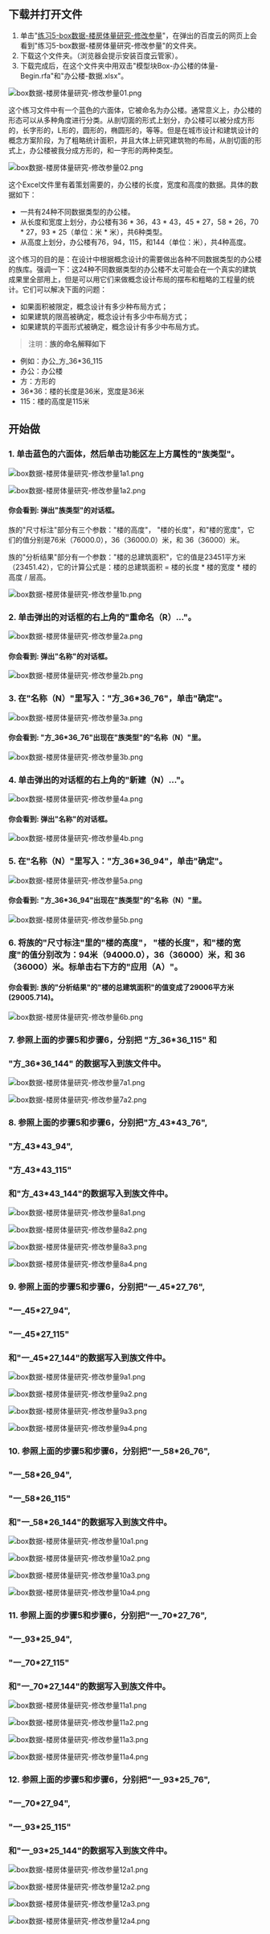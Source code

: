 ## 下载并打开文件 

1. 单击"[练习5-box数据-楼房体量研究-修改参量](http://pan.baidu.com/s/1o6YLY9G)"，在弹出的百度云的网页上会看到"练习5-box数据-楼房体量研究-修改参量"的文件夹。
2. 下载这个文件夹。（浏览器会提示安装百度云管家）。
3. 下载完成后，在这个文件夹中用双击"模型块Box-办公楼的体量-Begin.rfa"和"办公楼-数据.xlsx"。

![box数据-楼房体量研究-修改参量01.png](/images/box数据-楼房体量研究-修改参量/box数据-楼房体量研究-修改参量01.png)

这个练习文件中有一个蓝色的六面体，它被命名为办公楼。通常意义上，办公楼的形态可以从多种角度进行分类。从剖切面的形式上划分，办公楼可以被分成方形的，长字形的，L形的，圆形的，椭圆形的，等等。但是在城市设计和建筑设计的概念方案阶段，为了粗略统计面积，并且大体上研究建筑物的布局，从剖切面的形式上，办公楼被我分成方形的，和一字形的两种类型。

![box数据-楼房体量研究-修改参量02.png](/images/box数据-楼房体量研究-修改参量/box数据-楼房体量研究-修改参量02.png)

这个Excel文件里有着策划需要的，办公楼的长度，宽度和高度的数据。具体的数据如下：

- 一共有24种不同数据类型的办公楼。
- 从长度和宽度上划分，办公楼有36 * 36，43 * 43，45 * 27，58 * 26，70 * 27，93 * 25（单位：米 * 米），共6种类型。
- 从高度上划分，办公楼有76，94，115，和144（单位：米），共4种高度。

这个练习的目的是：在设计中根据概念设计的需要做出各种不同数据类型的办公楼的族库。强调一下：这24种不同数据类型的办公楼不太可能会在一个真实的建筑成果里全部用上，但是可以用它们来做概念设计布局的摆布和粗略的工程量的统计。它们可以解决下面的问题：

- 如果面积被限定，概念设计有多少种布局方式；
- 如果建筑的限高被确定，概念设计有多少中布局方式；
- 如果建筑的平面形式被确定，概念设计有多少中布局方式。

> 注明：**族的命名解释如下**
> 
- 例如：办公_方_36*36_115
- 办公：办公楼
- 方：方形的
- 36*36：楼的长度是36米，宽度是36米
- 115：楼的高度是115米

## 开始做 

### 1. 单击蓝色的六面体，然后单击功能区左上方属性的"族类型"。

![box数据-楼房体量研究-修改参量1a1.png](/images/box数据-楼房体量研究-修改参量/box数据-楼房体量研究-修改参量1a1.png)

![box数据-楼房体量研究-修改参量1a2.png](/images/box数据-楼房体量研究-修改参量/box数据-楼房体量研究-修改参量1a2.png)

#### 你会看到: 弹出"族类型"的对话框。

族的"尺寸标注"部分有三个参数："楼的高度"， "楼的长度"，和"楼的宽度"，它们的值分别是76米（76000.0），36（36000.0）米，和 36（36000）米。

族的"分析结果"部分有一个参数："楼的总建筑面积"，它的值是23451平方米（23451.42），它的计算公式是：楼的总建筑面积 = 楼的长度 * 楼的宽度 * 楼的高度 / 层高。

![box数据-楼房体量研究-修改参量1b.png](/images/box数据-楼房体量研究-修改参量/box数据-楼房体量研究-修改参量1b.png)

### 2. 单击弹出的对话框的右上角的"重命名（R）..."。

![box数据-楼房体量研究-修改参量2a.png](/images/box数据-楼房体量研究-修改参量/box数据-楼房体量研究-修改参量2a.png)

#### 你会看到: 弹出"名称"的对话框。

![box数据-楼房体量研究-修改参量2b.png](/images/box数据-楼房体量研究-修改参量/box数据-楼房体量研究-修改参量2b.png)

### 3. 在"名称（N）"里写入："方_36*36_76"，单击"确定"。

![box数据-楼房体量研究-修改参量3a.png](/images/box数据-楼房体量研究-修改参量/box数据-楼房体量研究-修改参量3a.png)

#### 你会看到: "方_36*36_76"出现在"族类型"的"名称（N）"里。

![box数据-楼房体量研究-修改参量3b.png](/images/box数据-楼房体量研究-修改参量/box数据-楼房体量研究-修改参量3b.png)

### 4. 单击弹出的对话框的右上角的"新建（N）..."。

![box数据-楼房体量研究-修改参量4a.png](/images/box数据-楼房体量研究-修改参量/box数据-楼房体量研究-修改参量4a.png)

#### 你会看到: 弹出"名称"的对话框。

![box数据-楼房体量研究-修改参量4b.png](/images/box数据-楼房体量研究-修改参量/box数据-楼房体量研究-修改参量4b.png)

### 5. 在"名称（N）"里写入："方_36*36_94"，单击"确定"。

![box数据-楼房体量研究-修改参量5a.png](/images/box数据-楼房体量研究-修改参量/box数据-楼房体量研究-修改参量5a.png)

#### 你会看到: "方_36*36_94"出现在"族类型"的"名称（N）"里。

![box数据-楼房体量研究-修改参量5b.png](/images/box数据-楼房体量研究-修改参量/box数据-楼房体量研究-修改参量5b.png)

### 6. 将族的"尺寸标注"里的"楼的高度"， "楼的长度"，和"楼的宽度"的值分别改为：94米（94000.0），36（36000）米，和 36（36000）米。标单击右下方的"应用（A）"。

#### 你会看到: 族的"分析结果"的"楼的总建筑面积"的值变成了29006平方米(29005.714)。

![box数据-楼房体量研究-修改参量6b.png](/images/box数据-楼房体量研究-修改参量/box数据-楼房体量研究-修改参量6b.png)

### 7. 参照上面的步骤5和步骤6，分别把 "方_36*36_115" 和 
### "方_36*36_144" 的数据写入到族文件中。

![box数据-楼房体量研究-修改参量7a1.png](/images/box数据-楼房体量研究-修改参量/box数据-楼房体量研究-修改参量7a1.png)

![box数据-楼房体量研究-修改参量7a2.png](/images/box数据-楼房体量研究-修改参量/box数据-楼房体量研究-修改参量7a2.png)

### 8. 参照上面的步骤5和步骤6，分别把"方_43*43_76", 
### "方_43*43_94", 
### "方_43*43_115"
### 和"方_43*43_144"的数据写入到族文件中。

![box数据-楼房体量研究-修改参量8a1.png](/images/box数据-楼房体量研究-修改参量/box数据-楼房体量研究-修改参量8a1.png)

![box数据-楼房体量研究-修改参量8a2.png](/images/box数据-楼房体量研究-修改参量/box数据-楼房体量研究-修改参量8a2.png)

![box数据-楼房体量研究-修改参量8a3.png](/images/box数据-楼房体量研究-修改参量/box数据-楼房体量研究-修改参量8a3.png)

![box数据-楼房体量研究-修改参量8a4.png](/images/box数据-楼房体量研究-修改参量/box数据-楼房体量研究-修改参量8a4.png)

### 9. 参照上面的步骤5和步骤6，分别把"一_45*27_76",
### "一_45*27_94",
### "一_45*27_115"
### 和"一_45*27_144"的数据写入到族文件中。

![box数据-楼房体量研究-修改参量9a1.png](/images/box数据-楼房体量研究-修改参量/box数据-楼房体量研究-修改参量9a1.png)

![box数据-楼房体量研究-修改参量9a2.png](/images/box数据-楼房体量研究-修改参量/box数据-楼房体量研究-修改参量9a2.png)

![box数据-楼房体量研究-修改参量9a3.png](/images/box数据-楼房体量研究-修改参量/box数据-楼房体量研究-修改参量9a3.png)

![box数据-楼房体量研究-修改参量9a4.png](/images/box数据-楼房体量研究-修改参量/box数据-楼房体量研究-修改参量9a4.png)

### 10. 参照上面的步骤5和步骤6，分别把"一_58*26_76",
### "一_58*26_94",
### "一_58*26_115"
### 和"一_58*26_144"的数据写入到族文件中。

![box数据-楼房体量研究-修改参量10a1.png](/images/box数据-楼房体量研究-修改参量/box数据-楼房体量研究-修改参量10a1.png)

![box数据-楼房体量研究-修改参量10a2.png](/images/box数据-楼房体量研究-修改参量/box数据-楼房体量研究-修改参量10a2.png)

![box数据-楼房体量研究-修改参量10a3.png](/images/box数据-楼房体量研究-修改参量/box数据-楼房体量研究-修改参量10a3.png)

![box数据-楼房体量研究-修改参量10a4.png](/images/box数据-楼房体量研究-修改参量/box数据-楼房体量研究-修改参量10a4.png)

### 11. 参照上面的步骤5和步骤6，分别把"一_70*27_76",
### "一_93*25_94",
### "一_70*27_115"
### 和"一_70*27_144"的数据写入到族文件中。

![box数据-楼房体量研究-修改参量11a1.png](/images/box数据-楼房体量研究-修改参量/box数据-楼房体量研究-修改参量11a1.png)

![box数据-楼房体量研究-修改参量11a2.png](/images/box数据-楼房体量研究-修改参量/box数据-楼房体量研究-修改参量11a2.png)

![box数据-楼房体量研究-修改参量11a3.png](/images/box数据-楼房体量研究-修改参量/box数据-楼房体量研究-修改参量11a3.png)

![box数据-楼房体量研究-修改参量11a4.png](/images/box数据-楼房体量研究-修改参量/box数据-楼房体量研究-修改参量11a4.png)

### 12. 参照上面的步骤5和步骤6，分别把"一_93*25_76",
### "一_70*27_94",
### "一_93*25_115"
### 和"一_93*25_144"的数据写入到族文件中。

![box数据-楼房体量研究-修改参量12a1.png](/images/box数据-楼房体量研究-修改参量/box数据-楼房体量研究-修改参量12a1.png)

![box数据-楼房体量研究-修改参量12a2.png](/images/box数据-楼房体量研究-修改参量/box数据-楼房体量研究-修改参量12a2.png)

![box数据-楼房体量研究-修改参量12a3.png](/images/box数据-楼房体量研究-修改参量/box数据-楼房体量研究-修改参量12a3.png)

![box数据-楼房体量研究-修改参量12a4.png](/images/box数据-楼房体量研究-修改参量/box数据-楼房体量研究-修改参量12a4.png)


